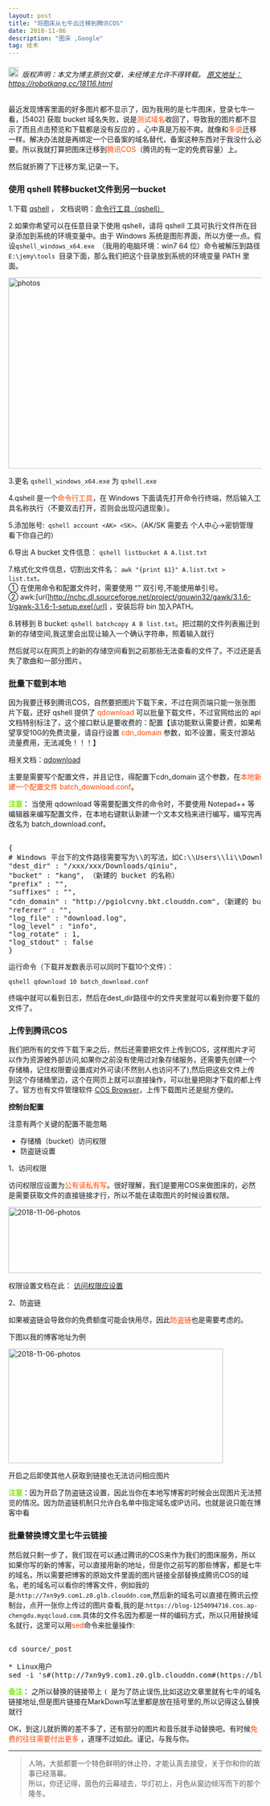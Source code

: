 ```yaml
---
layout: post
title: "将图床从七牛云迁移到腾讯COS"
date: 2018-11-06 
description: "图床 ,Google"
tag: 技术
---   
```




<h6><img src="https://robotkang-1257995526.cos.ap-chengdu.myqcloud.com/icon/copyright.png" alt="copyright" style="display:inline;margin-bottom: -5px;" width="20" height="20"> 版权声明：本文为博主原创文章，未经博主允许不得转载。
<a target="_blank" href="https://robotkang.cc/18116.html">原文地址：https://robotkang.cc/18116.html </a>
</h6>

最近发现博客里面的好多图片都不显示了，因为我用的是七牛图床，登录七牛一看，[5402] 获取 bucket 域名失败，说是<a style="color:#FF4500;text-decoration:none">测试域名</a>收回了，导致我的图片都不显示了而且点击预览和下载都是没有反应的 。心中真是万般不爽。就像和<a style="color:#FF4500;text-decoration:none">多说</a>迁移一样。解决办法就是再绑定一个已备案的域名替代，备案这种东西对于我没什么必要。所以我就打算把图床迁移到<a style="color:#FF4500;text-decoration:none">腾讯COS</a>（腾讯的有一定的免费容量）上。         

然后就折腾了下迁移方案,记录一下。            

<h3>使用 qshell 转移bucket文件到另一bucket</h3>          

1.下载 <a href="devtools.qiniu.com/qshell-v2.2.0.zip" target="_blank">qshell</a> ，
文档说明：<a href="https://developer.qiniu.com/kodo/tools/1302/qshell" target="_blank">命令行工具（qshell）</a>          

2.如果你希望可以在任意目录下使用 qshell，请将 qshell 工具可执行文件所在目录添加到系统的环境变量中。由于 Windows 系统是图形界面，所以方便一点。假设`qshell_windows_x64.exe `（我用的电脑环境：win7 64 位）命令被解压到路径 `E:\jemy\tools `目录下面，那么我们把这个目录放到系统的环境变量 PATH 里面。    

<img src="https://odum9helk.qnssl.com/FrJbSsVTFtZyFcEPKhVMYLfsSd9e " width="630" height="380" alt="photos"/>         

3.更名 `qshell_windows_x64.exe` 为 `qshell.exe`          

4.qshell 是一个<a style="color:#FF4500;text-decoration:none">命令行工具</a>，在 Windows 下面请先打开命令行终端，然后输入工具名称执行（不要双击打开，否则会出现闪退现象）。           

5.添加账号:` qshell account <AK> <SK>。`（AK/SK 需要去 个人中心->密钥管理 看下你自己的）              

6.导出 A bucket 文件信息： `qshell listbucket A A.list.txt`                   

7.格式化文件信息，切割出文件名： `awk "{print $1}" A.list.txt > list.txt。`          
① 在使用命令和配置文件时，需要使用 “” 双引号,不能使用单引号。     
② awk:[url]http://nchc.dl.sourceforge.net/project/gnuwin32/gawk/3.1.6-1/gawk-3.1.6-1-setup.exe[/url] ，安装后将 bin 加入PATH。        

8.转移到 B bucket: `qshell batchcopy A B list.txt`。把过期的文件列表搬迁到新的存储空间,我这里会出现让输入一个确认字符串，照着输入就行        


然后就可以在网页上的新的存储空间看到之前那些无法查看的文件了。不过还是丢失了歌曲和一部分图片。         

<h3>批量下载到本地</h3>        

因为我要迁移到腾讯COS，自然要把图片下载下来，不过在网页端只能一张张图片下载，还好 qshell 提供了 <a style="color:#FF4500;text-decoration:none">qdownload </a>可以批量下载文件，不过官网给出的 api 文档特别标注了，这个接口默认是要收费的：配置【该功能默认需要计费，如果希望享受10G的免费流量，请自行设置 <a style="color:#FF4500;text-decoration:none">cdn_domain</a> 参数，如不设置，需支付源站流量费用，无法减免！！！】        

相关文档：<a href="https://github.com/qiniu/qshell/blob/master/docs/qdownload.md" target="_blank">qdownload</a>              

主要是需要写个配置文件，并且记住，得配置下cdn_domain
这个参数，在<a style="color:#FF4500;text-decoration:none">本地新建一个配置文件 batch_download.conf</a>。         

<a style="color:#76EE00;text-decoration:none">**注意**</a>： 当使用 qdownload 等需要配置文件的命令时，不要使用 Notepad++ 等编辑器来编写配置文件，在本地右键默认新建一个文本文档来进行编写，编写完再改名为 batch_download.conf。        

<pre name="code" class="c++"> 
{
# Windows 平台下的文件路径需要写为\\的写法，如C:\\Users\\li\\Downloads
"dest_dir" : "/xxx/xxx/Downloads/qiniu",
"bucket" : "kang", （新建的 bucket 的名称）
"prefix" : "",
"suffixes" : "",
"cdn_domain" : "http://pgiolcvny.bkt.clouddn.com",（新建的 bucket 的测试域名）
"referer" : "",
"log_file" : "download.log",
"log_level" : "info",
"log_rotate" : 1,
"log_stdout" : false
}
</pre> 

运行命令（下载并发数表示可以同时下载10个文件）：       

    qshell qdownload 10 batch_download.conf   

终端中就可以看到日志，然后在dest_dir路径中的文件夹里就可以看到你要下载的文件了。        

<h3>上传到腾讯COS</h3>        

我们把所有的文件下载下来之后，然后还需要把文件上传到COS，这样图片才可以作为资源被外部访问,如果你之前没有使用过对象存储服务，还需要先创建一个存储桶，记住权限要设置成对外可读(不然别人也访问不了),然后把这些文件上传到这个存储桶里边，这个在网页上就可以直接操作，可以批量把刚才下载的都上传了。官方也有文件管理软件 <a href="https://cloud.tencent.com/document/product/436/11366" target="_blank">COS Browser</a>，上传下载图片还是挺方便的。        

**控制台配置**      

注意有两个关键的配置不能忽略       
 *  存储桶（bucket）访问权限    
 *  防盗链设置        


1、访问权限     

访问权限应设置为<a style="color:#FF4500;text-decoration:none">公有读私有写</a>。很好理解，我们是要用COS来做图床的，必然是需要获取文件的直接链接才行，所以不能在读取图片的时候设置权限。       


<img src="https://robotkang-1257995526.cos.ap-chengdu.myqcloud.com/2018-11-06-pic%20(1).png " width="516" height="132" alt="2018-11-06-photos"/>

权限设置文档在此： <a href="https://cloud.tencent.com/document/product/436/13319" target="_blank">访问权限应设置</a>    

2、防盗链          

如果被盗链会导致你的免费额度可能会快用尽，因此<a style="color:#FF4500;text-decoration:none">防盗链</a>也是需要考虑的。         

下图以我的博客地址为例           


<img src="https://robotkang-1257995526.cos.ap-chengdu.myqcloud.com/2018-11-06-pic%20(2).png " width="427" height="228" alt="2018-11-06-photos"/>


开启之后即使其他人获取到链接也无法访问相应图片      

<a style="color:#76EE00;text-decoration:none">**注意**</a>：因为开启了防盗链这设置，因此当你在本地写博客的时候会出现图片无法预览的情况。因为防盗链机制只允许白名单中指定域名或IP访问。也就是说只能在博客中看             


<h3>批量替换博文里七牛云链接</h3>        

然后就只剩一步了，我们现在可以通过腾讯的COS来作为我们的图床服务，所以如果你写的新的博客，可以直接用新的地址，但是你之前写的那些博客，都是七牛的域名，所以需要把博客的原始文件里面的图片链接全部替换成腾讯COS的域名，老的域名可以看你的博客文件，例如我的是:`http://7xn9y9.com1.z0.glb.clouddn.com`,然后新的域名可以直接在腾讯云控制台，点开一张你上传过的图片查看,我的是:`https://blog-1254094716.cos.ap-chengdu.myqcloud.com`.具体的文件名因为都是一样的编码方式，所以只用替换域名就行，这里可以用<a style="color:#FF4500;text-decoration:none">sed</a>命令来批量操作:      

<pre name="code" class="c"> 
cd source/_post 

* Linux用户
sed -i 's#(http://7xn9y9.com1.z0.glb.clouddn.com#(https://blog-1254094716.cos.ap-chengdu.myqcloud.com#g' *.md
</pre> 

<a style="color:#76EE00;text-decoration:none">**备注**</a>： 之所以替换的链接带上 `( `是为了防止误伤,比如这边文章里就有七牛的域名链接地址,但是图片链接在MarkDown写法里都是放在括号里的,所以记得这么替换就行          


OK，到这儿就折腾的差不多了，还有部分的图片和音乐就手动替换吧。有时候<a style="color:#FF4500;text-decoration:none">免费的往往需要付出更多</a>  ，道理不过如此。谨记，与我与你。          






           
----------
>  人呐，大抵都要一个特色鲜明的休止符，才能认真去接受，关于你和你的故事已经落幕。                
所以，你还记得，茵色的云幕褪去，华灯初上，月色从窗边倾泻而下的那个隆冬。



